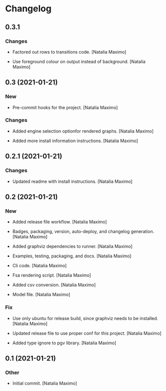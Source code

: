# Changelog


## 0.3.1

### Changes

* Factored out rows to transitions code. [Natalia Maximo]

* Use foreground colour on output instead of background. [Natalia Maximo]


## 0.3 (2021-01-21)

### New

* Pre-commit hooks for the project. [Natalia Maximo]

### Changes

* Added engine selection optionfor rendered graphs. [Natalia Maximo]

* Added more install information instructions. [Natalia Maximo]


## 0.2.1 (2021-01-21)

### Changes

* Updated readme with install instructions. [Natalia Maximo]


## 0.2 (2021-01-21)

### New

* Added release file workflow. [Natalia Maximo]

* Badges, packaging, version, auto-deploy, and changelog generation. [Natalia Maximo]

* Added graphviz dependencies to runner. [Natalia Maximo]

* Examples, testing, packaging, and docs. [Natalia Maximo]

* Cli code. [Natalia Maximo]

* Fsa rendering script. [Natalia Maximo]

* Added csv conversion. [Natalia Maximo]

* Model file. [Natalia Maximo]

### Fix

* Use only ubuntu for release build, since graphviz needs to be installed. [Natalia Maximo]

* Updated release file to use proper conf for this project. [Natalia Maximo]

* Added type ignore to pgv library. [Natalia Maximo]


## 0.1 (2021-01-21)

### Other

* Initial commit. [Natalia Maximo]


